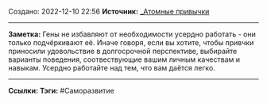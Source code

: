 Создано: 2022-12-10 22:56
**Источник:** [_Атомные привычки](_Атомные%20привычки.md)
***
**Заметка:**  Гены не избавляют от необходимости усердно работать - они только подчёркивают её.
Иначе говоря, если вы хотите, чтобы привчки приносили удовольствие в долгосрочной перспективе, выбирайте варианты поведения, соотвествующие вашим личным качествам и навыкам. Усердно работайте над тем, что вам даётся легко.
***
**Ссылки:** 
**Тэги:** #Саморазвитие 

